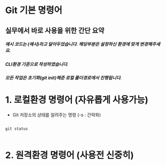 Git 기본 명령어
==========

실무에서 바로 사용을 위한 간단 요약
--------------------------------------

##### 예시 코드는 (예시)라고 달아두었습니다. 해당부분은 설정하신 환경에 맞게 변경해주세요.
##### CLI환경 기준으로 작성하였습니다. 
##### 모든 작업은 초기화(git init)해준 로컬 폴더경로에서 진행됩니다.

# 1. 로컬환경 명령어 (자유롭게 사용가능)
* Git 저장소의 상태를 알려주는 명령 (-s : 간략화)

<pre>
<code>
git status
</code>
</pre>

# 2. 원격환경 명령어 (사용전 신중히)